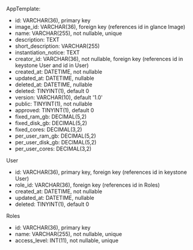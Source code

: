 AppTemplate:
- id: VARCHAR(36), primary key
- image_id: VARCHAR(36), foreign key (references id in glance Image)
- name: VARCHAR(255), not nullable, unique
- description: TEXT
- short_description: VARCHAR(255)
- instantiation_notice: TEXT
- creator_id: VARCHAR(36), not nullable, foreign key (references id in keystone User and id in User)
- created_at: DATETIME, not nullable
- updated_at: DATETIME, nullable
- deleted_at: DATETIME, nullable
- deleted: TINYINT(1), default 0
- version: VARCHAR(10), default '1.0'
- public: TINYINT(1), not nullable
- approved: TINYINT(1), default 0
- fixed_ram_gb: DECIMAL(5,2)
- fixed_disk_gb: DECIMAL(5,2)
- fixed_cores: DECIMAL(3,2)
- per_user_ram_gb: DECIMAL(5,2)
- per_user_disk_gb: DECIMAL(5,2)
- per_user_cores: DECIMAL(3,2)


User
- id: VARCHAR(36), primary key, foreign key (references id in keystone User)
- role_id: VARCHAR(36), foreign key (references id in Roles)
- created_at: DATETIME, not nullable
- updated_at: DATETIME, nullable
- deleted: TINYINT(1), default 0

Roles
- id: VARCHAR(36), primary key
- name: VARCHAR(255), not nullable, unique
- access_level: INT(11), not nullable, unique
